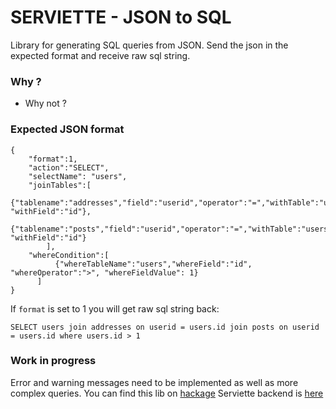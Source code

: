 # SERVIETTE - JSON to SQL 
  Library for generating SQL queries from JSON. 
  Send the json in the expected format and receive raw sql string.
### Why ?
- Why not ?

### Expected JSON format
````
{
    "format":1,
    "action":"SELECT",
    "selectName": "users",
    "joinTables":[
    	  {"tablename":"addresses","field":"userid","operator":"=","withTable":"users", "withField":"id"},
          {"tablename":"posts","field":"userid","operator":"=","withTable":"users", "withField":"id"}
    	],
    "whereCondition":[
          {"whereTableName":"users","whereField":"id", "whereOperator":">", "whereFieldValue": 1}
      ]
}
````

If `format` is set to 1 you will get raw sql string back:

````
SELECT users join addresses on userid = users.id join posts on userid = users.id where users.id > 1
````

### Work in progress
Error and warning messages need to be implemented as well as more complex queries. 
You can find this lib on [hackage](https://hackage.haskell.org/package/serviette)
Serviette backend is [here](https://github.com/v0d1ch/serviette-yesod-example)


